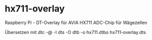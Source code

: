 # hx711-overlay
Raspberry Pi - DT-Overlay für AVIA HX711 ADC-Chip für Wägezellen

Übersetzen mit dtc -@ -I dts -O dtb -o hx711.dtbo hx711-overlay.dts
